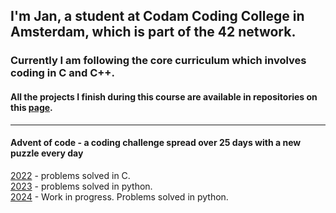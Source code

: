 ## I'm Jan, a student at Codam Coding College in Amsterdam, which is part of the 42 network.


### Currently I am following the core curriculum which involves coding in C and C++.


#### All the projects I finish during this course are available in repositories on this [page](https://github.com/jmolenaa/jmolenaa_Codam).
---
#### Advent of code - a coding challenge spread over 25 days with a new puzzle every day
[2022](https://github.com/jmolenaa/AOC2022) - problems solved in C.<br>
[2023](https://github.com/jmolenaa/AOC2023) - problems solved in python.<br>
[2024](https://github.com/jmolenaa/AOC2024) - Work in progress. Problems solved in python.
